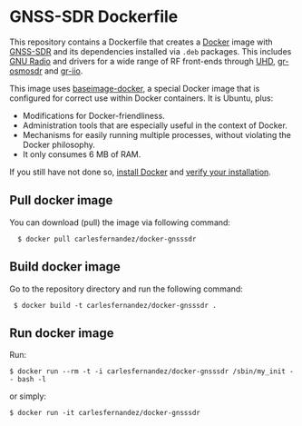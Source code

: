# GNSS-SDR Dockerfile

This repository contains a Dockerfile that creates a [Docker](https://www.docker.com/) image with [GNSS-SDR](http://gnss-sdr.org) and its dependencies installed via ```.deb``` packages. This includes [GNU Radio](https://gnuradio.org/) and drivers for a wide range of RF front-ends through [UHD](https://github.com/EttusResearch/uhd), [gr-osmosdr](http://osmocom.org/projects/sdr/wiki/GrOsmoSDR) and [gr-iio](https://github.com/analogdevicesinc/gr-iio).

This image uses [baseimage-docker](https://github.com/phusion/baseimage-docker), a special Docker image that is configured for correct use within Docker containers. It is Ubuntu, plus:

  * Modifications for Docker-friendliness.
  * Administration tools that are especially useful in the context of Docker.
  * Mechanisms for easily running multiple processes, without violating the Docker philosophy.
  * It only consumes 6 MB of RAM.

If you still have not done so, [install Docker](https://docs.docker.com/engine/getstarted/step_one/) and [verify your installation](https://docs.docker.com/engine/getstarted/step_three/).

Pull docker image
-----------

You can download (pull) the image via following command:

      $ docker pull carlesfernandez/docker-gnsssdr


Build docker image
-----------

Go to the repository directory and run the following command:

     $ docker build -t carlesfernandez/docker-gnsssdr .


Run docker image
-----------

Run:

    $ docker run --rm -t -i carlesfernandez/docker-gnsssdr /sbin/my_init -- bash -l

or simply:

    $ docker run -it carlesfernandez/docker-gnsssdr
